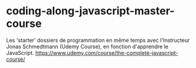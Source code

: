 # coding-along-javascript-master-course
Les 'starter' dossiers de programmation en même temps avec l'Instructeur Jonas Schmedtmann (Udemy Course), en fonction d'apprendre le JavaScript. 
https://www.udemy.com/course/the-complete-javascript-course/
